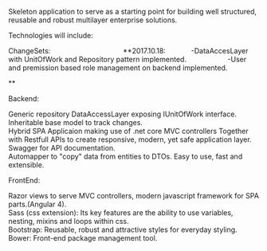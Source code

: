 Skeleton application to serve as a starting point for building well structured, reusable and robust multilayer enterprise solutions.

Technologies will include:   


ChangeSets:             
                        
**2017.10.18:             
-DataAccesLayer with UnitOfWork and Repository pattern implemented.                    
-User and premission based role management on backend implemented.    

**                     
    
    
    

Backend:    
            
Generic repository DataAccessLayer exposing IUnitOfWork interface.    
Inheritable base model to track changes.    
Hybrid SPA Applicaion making use of .net core MVC controllers Together with Restfull APIs to create responsive, modern, yet safe application layer.   
Swagger for API documentation.    
Automapper to "copy" data from entities to DTOs. Easy to use, fast and extensible.    
        
        
             
FrontEnd:   
            
Razor views to serve MVC controllers, modern javascript framework for SPA parts.(Angular 4).    
Sass (css extension):  Its key features are the ability to use variables, nesting, mixins and loops within css.   
Bootstrap: Reusable, robust and attractive styles for everyday styling.   
Bower: Front-end package management tool.



